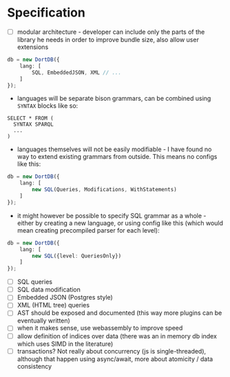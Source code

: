 # Specification

- [ ] modular architecture - developer can include only the parts of the library he needs in order to improve bundle size, also allow user extensions

```ts
db = new DortDB({
    lang: [
        SQL, EmbeddedJSON, XML // ...
    ]
});
```
  - languages will be separate bison grammars, can be combined using `SYNTAX` blocks like so:
```
SELECT * FROM (
  SYNTAX SPARQL
  ...
)
```
  - languages themselves will not be easily modifiable - I have found no way to extend existing grammars from outside. This means no configs like this:

```ts
db = new DortDB({
    lang: [
        new SQL(Queries, Modifications, WithStatements)
    ]
});
```
  - it might however be possible to specify SQL grammar as a whole - either by creating a new language, or using config like this (which would mean creating precompiled parser for each level):
```ts
db = new DortDB({
    lang: [
        new SQL({level: QueriesOnly})
    ]
});
```


- [ ] SQL queries
- [ ] SQL data modification
- [ ] Embedded JSON (Postgres style)
- [ ] XML (HTML tree) queries
- [ ] AST should be exposed and documented (this way more plugins can be eventually written)
- [ ] when it makes sense, use webassembly to improve speed
- [ ] allow definition of indices over data (there was an in memory db index which uses SIMD in the literature)
- [ ] transactions? Not really about concurrency (js is single-threaded), although that happen using async/await, more about atomicity / data consistency